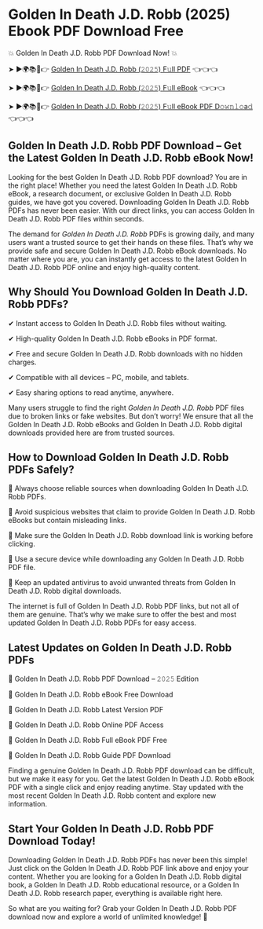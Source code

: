 # Golden In Death J.D. Robb (2025) Ebook PDF Download Free

💥 Golden In Death J.D. Robb PDF Download Now! 💥

➤ ►🌍📚📱👉 [Golden In Death J.D. Robb (𝟸𝟶𝟸𝟻) F𝚞ll PDF](https://getpdf.xyz/golden-in-death-j.d.-robb) 👈👈👈


➤ ►🌍📚📱👉 [Golden In Death J.D. Robb (𝟸𝟶𝟸𝟻) F𝚞ll eBook](https://getpdf.xyz/golden-in-death-j.d.-robb) 👈👈👈


➤ ►🌍📚📱👉 [Golden In Death J.D. Robb (𝟸𝟶𝟸𝟻) F𝚞ll eBook PDF D𝚘𝚠𝚗𝚕𝚘a𝚍](https://getpdf.xyz/golden-in-death-j.d.-robb) 👈👈👈


## Golden In Death J.D. Robb PDF Download – Get the Latest Golden In Death J.D. Robb eBook Now!

Looking for the best Golden In Death J.D. Robb PDF download? You are in the right place! Whether you need the latest Golden In Death J.D. Robb eBook, a research document, or exclusive Golden In Death J.D. Robb guides, we have got you covered. Downloading Golden In Death J.D. Robb PDFs has never been easier. With our direct links, you can access Golden In Death J.D. Robb PDF files within seconds.

The demand for *Golden In Death J.D. Robb* PDFs is growing daily, and many users want a trusted source to get their hands on these files. That’s why we provide safe and secure Golden In Death J.D. Robb eBook downloads. No matter where you are, you can instantly get access to the latest Golden In Death J.D. Robb PDF online and enjoy high-quality content.

## Why Should You Download Golden In Death J.D. Robb PDFs?

✔ Instant access to Golden In Death J.D. Robb files without waiting.

✔ High-quality Golden In Death J.D. Robb eBooks in PDF format.

✔ Free and secure Golden In Death J.D. Robb downloads with no hidden charges.

✔ Compatible with all devices – PC, mobile, and tablets.

✔ Easy sharing options to read anytime, anywhere.

Many users struggle to find the right *Golden In Death J.D. Robb* PDF files due to broken links or fake websites. But don’t worry! We ensure that all the Golden In Death J.D. Robb eBooks and Golden In Death J.D. Robb digital downloads provided here are from trusted sources.

## How to Download Golden In Death J.D. Robb PDFs Safely?

📌 Always choose reliable sources when downloading Golden In Death J.D. Robb PDFs.

📌 Avoid suspicious websites that claim to provide Golden In Death J.D. Robb eBooks but contain misleading links.

📌 Make sure the Golden In Death J.D. Robb download link is working before clicking.

📌 Use a secure device while downloading any Golden In Death J.D. Robb PDF file.

📌 Keep an updated antivirus to avoid unwanted threats from Golden In Death J.D. Robb digital downloads.

The internet is full of Golden In Death J.D. Robb PDF links, but not all of them are genuine. That’s why we make sure to offer the best and most updated Golden In Death J.D. Robb PDFs for easy access.

## Latest Updates on Golden In Death J.D. Robb PDFs

🔹 Golden In Death J.D. Robb PDF Download – 𝟸𝟶𝟸𝟻 Edition

🔹 Golden In Death J.D. Robb eBook Free Download

🔹 Golden In Death J.D. Robb Latest Version PDF

🔹 Golden In Death J.D. Robb Online PDF Access

🔹 Golden In Death J.D. Robb Full eBook PDF Free

🔹 Golden In Death J.D. Robb Guide PDF Download

Finding a genuine Golden In Death J.D. Robb PDF download can be difficult, but we make it easy for you. Get the latest Golden In Death J.D. Robb eBook PDF with a single click and enjoy reading anytime. Stay updated with the most recent Golden In Death J.D. Robb content and explore new information.

## Start Your Golden In Death J.D. Robb PDF Download Today!

Downloading Golden In Death J.D. Robb PDFs has never been this simple! Just click on the Golden In Death J.D. Robb PDF link above and enjoy your content. Whether you are looking for a Golden In Death J.D. Robb digital book, a Golden In Death J.D. Robb educational resource, or a Golden In Death J.D. Robb research paper, everything is available right here.

So what are you waiting for? Grab your Golden In Death J.D. Robb PDF download now and explore a world of unlimited knowledge! 🚀